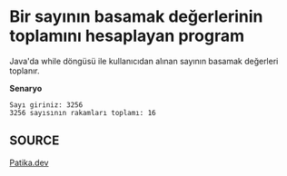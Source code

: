 # Bir sayının basamak değerlerinin toplamını hesaplayan program

Java'da while döngüsü ile kullanıcıdan alınan sayının basamak değerleri toplanır.

**Senaryo**

```
Sayı giriniz: 3256
3256 sayısının rakamları toplamı: 16

```

## SOURCE

[Patika.dev](https://www.patika.dev/tr)